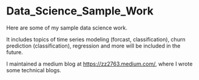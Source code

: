 # Data_Science_Sample_Work
Here are some of my sample data science work.

It includes topics of time series modeling (forcast, classification), churn prediction (classification), regression and more will be included in the future.

I maintained a medium blog at https://zz2763.medium.com/, where I wrote some technical blogs.
